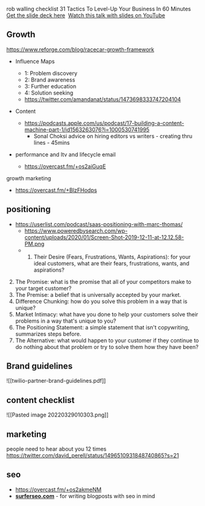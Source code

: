 
rob walling checklist 31 Tactics To Level-Up Your Business In 60 Minutes 
[Get the slide deck here](ocinfo://local.overcast.fm/s/31-Tactics-to-level-up-your-business.pdf) 
[Watch this talk with slides on YouTube](https://www.youtube.com/watch?v=XE4vhJ7nO6g)



## Growth
https://www.reforge.com/blog/racecar-growth-framework

- Influence Maps
	- 1: Problem discovery
	- 2: Brand awareness
	- 3: Further education
	- 4: Solution seeking
	- https://twitter.com/amandanat/status/1473698333747204104



- Content
	- https://podcasts.apple.com/us/podcast/17-building-a-content-machine-part-1/id1563263076?i=1000530741995
		- Sonal Choksi advice on hiring editors vs writers - creating thru lines - 45mins


- performance and ltv and lifecycle email
	- https://overcast.fm/+os2aiGuqE

growth marketing
- https://overcast.fm/+BlzFHodps

## positioning

- https://userlist.com/podcast/saas-positioning-with-marc-thomas/
	- https://www.poweredbysearch.com/wp-content/uploads/2020/01/Screen-Shot-2019-12-11-at-12.12.58-PM.png
	- 1.  Their Desire (Fears, Frustrations, Wants, Aspirations): for your ideal customers, what are their fears, frustrations, wants, and aspirations?
2.  The Promise: what is the promise that all of your competitors make to your target customer?
3.  The Premise: a belief that is universally accepted by your market. 
4.  Difference Chunking: how do you solve this problem in a way that is unique?
5.  Market Intimacy: what have you done to help your customers solve their problems in a way that's unique to you? 
6.  The Positioning Statement: a simple statement that isn't copywriting, summarizes steps before.
7.  The Alternative: what would happen to your customer if they continue to do nothing about that problem or try to solve them how they have been?


## Brand guidelines

![[twilio-partner-brand-guidelines.pdf]]


## content checklist
![[Pasted image 20220329010303.png]]

## marketing

people need to hear about you 12 times
https://twitter.com/david_perell/status/1496510931848740865?s=21

## seo
- https://overcast.fm/+os2akmeNM
- **[surferseo.com](https://surferseo.com/)** - for writing blogposts with seo in mind